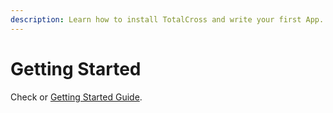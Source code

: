 ```yaml
---
description: Learn how to install TotalCross and write your first App.
---
```


# Getting Started

Check or [Getting Started Guide](https://totalcross.com/get-started/).

